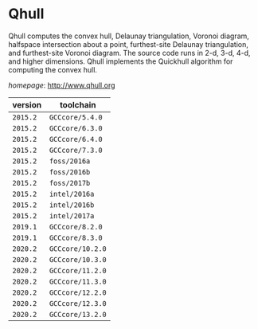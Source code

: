 # Qhull

Qhull computes the convex hull, Delaunay triangulation, Voronoi diagram,  halfspace intersection about a point, furthest-site Delaunay triangulation,  and furthest-site Voronoi diagram. The source code runs in 2-d, 3-d, 4-d, and  higher dimensions. Qhull implements the Quickhull algorithm for computing the  convex hull.

*homepage*: <http://www.qhull.org>

version | toolchain
--------|----------
``2015.2`` | ``GCCcore/5.4.0``
``2015.2`` | ``GCCcore/6.3.0``
``2015.2`` | ``GCCcore/6.4.0``
``2015.2`` | ``GCCcore/7.3.0``
``2015.2`` | ``foss/2016a``
``2015.2`` | ``foss/2016b``
``2015.2`` | ``foss/2017b``
``2015.2`` | ``intel/2016a``
``2015.2`` | ``intel/2016b``
``2015.2`` | ``intel/2017a``
``2019.1`` | ``GCCcore/8.2.0``
``2019.1`` | ``GCCcore/8.3.0``
``2020.2`` | ``GCCcore/10.2.0``
``2020.2`` | ``GCCcore/10.3.0``
``2020.2`` | ``GCCcore/11.2.0``
``2020.2`` | ``GCCcore/11.3.0``
``2020.2`` | ``GCCcore/12.2.0``
``2020.2`` | ``GCCcore/12.3.0``
``2020.2`` | ``GCCcore/13.2.0``
